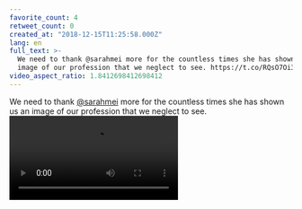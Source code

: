 ```yaml
---
favorite_count: 4
retweet_count: 0
created_at: "2018-12-15T11:25:58.000Z"
lang: en
full_text: >-
  We need to thank @sarahmei more for the countless times she has shown us an
  image of our profession that we neglect to see. https://t.co/RQsO7Oi3lz
video_aspect_ratio: 1.8412698412698412
---
```


We need to thank [@sarahmei](https://twitter.com/sarahmei) more for the
countless times she has shown us an image of our profession that we neglect to
see.
![Embedded Video](https://twitter-media-coderbyheart.s3.eu-north-1.amazonaws.com/1073901976772067328-DudEJn_WsAA-VaF.mp4)
